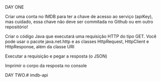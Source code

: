 DAY ONE

Criar uma conta no IMDB para ter a chave de acesso ao serviço (apiKey), mas cuidado, essa chave não deve ser commitada no Github ou em outro repositório!

Criar o código Java que executará uma requisição HTTP do tipo GET. Você pode usar o pacote java.net.http e as classes HttpRequest, HttpClient e HttpResponse, além da classe URI

Executar a requisição e pegar a resposta (o JSON)

Imprimir o corpo da resposta no console


DAY TWO.# imdb-api
